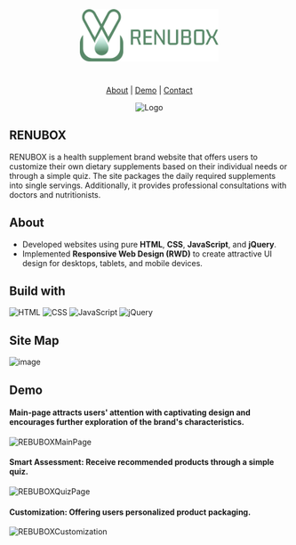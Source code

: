 <div align="center">
  <a href="https://pj-huang-2.github.io/project-renubox/index.html" style="margin-bottom:40px; display:block;">
    <img src="https://github.com/PJ-Huang-2/project-renubox/blob/master/images/main-pic/logo-first.png" alt="Logo" width="250px">
  </a>
  <p align="center">
    <a href="https://github.com/PJ-Huang-2/project-renubox#About">About</a>
    |
    <a href="">Demo</a>
    |
    <a href="">Contact</a>
  </p>
<img src="https://github.com/PJ-Huang-2/renubox-readme/blob/master/readme-title-img.png" alt="Logo">
</div>

## RENUBOX 
RENUBOX is a health supplement brand website that offers users to customize their own dietary supplements based on their individual needs or through a simple quiz. The site packages the daily required supplements into single servings. Additionally, it provides professional consultations with doctors and nutritionists.

## About
- Developed websites using pure **HTML**, **CSS**, **JavaScript**, and **jQuery**.
- Implemented **Responsive Web Design (RWD)** to create attractive UI design for desktops, tablets, and mobile devices.

## Build with
![HTML](https://img.shields.io/badge/HTML-E34F26?style=for-the-badge&logo=html5&logoColor=white)
![CSS](https://img.shields.io/badge/CSS-1572B6?style=for-the-badge&logo=css3&logoColor=white)
![JavaScript](https://img.shields.io/badge/JavaScript-F7DF1E?style=for-the-badge&logo=javascript&logoColor=black)
![jQuery](https://img.shields.io/badge/jQuery-0769AD?style=for-the-badge&logo=jquery&logoColor=white)

## Site Map
![image](https://github.com/PJ-Huang-2/renubox-readme/blob/master/Company%20Structure-Company%20Structure.png)

## Demo
#### Main-page attracts users' attention with captivating design and encourages further exploration of the brand's characteristics.
![REBUBOXMainPage](https://github.com/PJ-Huang-2/renubox-readme/blob/master/main-page-gif.gif)

#### Smart Assessment: Receive recommended products through a simple quiz.
![REBUBOXQuizPage](https://github.com/PJ-Huang-2/renubox-readme/blob/master/quiz-gif.gif?raw=true)

#### Customization: Offering users personalized product packaging.
![REBUBOXCustomization](https://github.com/PJ-Huang-2/renubox-readme/blob/master/Customization-gif.gif?raw=true)
